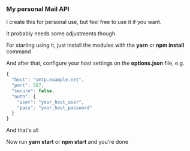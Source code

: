 ### My personal Mail API

I create this for personal use, but feel free to use it if you want. 

It probably needs some adjustments though.


For starting using it, just install the modules with the **yarn** or **npm install** command

And after that, configure your host settings on the **options.json** file, e.g.

```javascript
{
  "host": "smtp.example.net",
  "port": 587,
  "secure": false,
  "auth": {
    "user": "your_host_user",
    "pass": "your_host_password"
  }
}
```

And that's all

Now run **yarn start** or **npm start** and you're done 